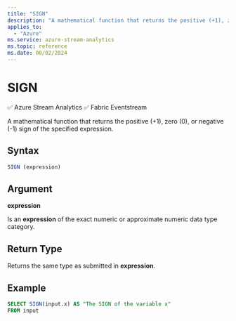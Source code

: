 ```yaml
---
title: "SIGN"
description: "A mathematical function that returns the positive (+1), zero (0), or negative (-1) sign of the specified expression."
applies_to: 
  - "Azure"
ms.service: azure-stream-analytics
ms.topic: reference
ms.date: 08/02/2024
---
```

# SIGN
:white_check_mark: Azure Stream Analytics :white_check_mark: Fabric Eventstream

  A mathematical function that returns the positive (+1), zero (0), or negative (-1) sign of the specified expression.  
  
 ## Syntax  
  
```SQL   
SIGN (expression)  
```  
  
## Argument  
 **expression**  
  
 Is an **expression** of the exact numeric or approximate numeric data type category.  
  
## Return Type  
 Returns the same type as submitted in **expression**.  
  
## Example  
  
```SQL  
SELECT SIGN(input.x) AS "The SIGN of the variable x"  
FROM input  
```  
  
  
